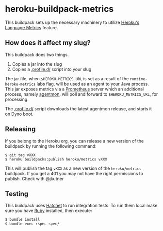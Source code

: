 # heroku-buildpack-metrics

This buildpack sets up the necessary machinery to
utilize
[Heroku's Language Metrics](https://devcenter.heroku.com/articles/language-runtime-metrics) feature.

## How does it affect my slug?

This buildpack does two things.

1. Copies a jar into the slug
2. Copies a [.profile.d/](https://devcenter.heroku.com/articles/dynos#the-profile-file) script into your slug

The jar file, when `$HEROKU_METRICS_URL` is set as a result of the
`runtime-heroku-metrics` labs flag, will be used as an agent to your
Java process. This jar exposes metrics via
a [Prometheus](https://prometheus.io/) server which an additional
process, namely [agentmon](https://github.com/heroku/agentmon), will
poll and forward to `$HEROKU_METRICS_URL`, for processing.

The [.profile.d/](https://devcenter.heroku.com/articles/dynos#the-profile-file) script downloads the latest agentmon release, and
starts it on Dyno boot.

## Releasing

If you belong to the Heroku org, you can release a new version of the buildpack
by running the following command:

```
$ git tag vXXX
$ heroku buildpacks:publish heroku/metrics vXXX
```

This will publish the tag `vXXX` as a new version of the
`heroku/metrics` buildpack. If you get a 401 you may not have the right
permissions to publish. Check with @jkutner

## Testing

This buildpack uses [Hatchet](https://github.com/heroku/hatchet) to run integration tests. To run them local
make sure you have [Ruby](https://www.ruby-lang.org/) installed, then execute:

```sh-session
$ bundle install
$ bundle exec rspec spec/
```
